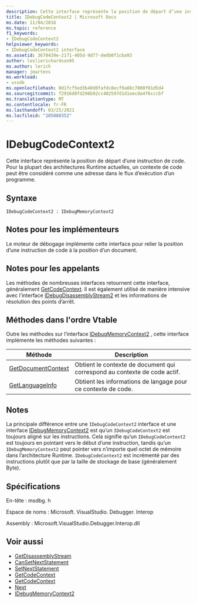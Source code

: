 ```yaml
---
description: Cette interface représente la position de départ d’une instruction de code.
title: IDebugCodeContext2 | Microsoft Docs
ms.date: 11/04/2016
ms.topic: reference
f1_keywords:
- IDebugCodeContext2
helpviewer_keywords:
- IDebugCodeContext2 interface
ms.assetid: 3670439e-2171-405d-9d77-dedb0f1cba93
author: leslierichardson95
ms.author: lerich
manager: jmartens
ms.workload:
- vssdk
ms.openlocfilehash: 0d1fcf5ed3b40d0fafdc8ecf9a88c7000f01d5d4
ms.sourcegitcommit: f2916d8fd296b92cc402597d1d1eecda4f6cccbf
ms.translationtype: MT
ms.contentlocale: fr-FR
ms.lasthandoff: 03/25/2021
ms.locfileid: "105088352"
---
```

# <a name="idebugcodecontext2"></a>IDebugCodeContext2
Cette interface représente la position de départ d’une instruction de code. Pour la plupart des architectures Runtime actuelles, un contexte de code peut être considéré comme une adresse dans le flux d’exécution d’un programme.

## <a name="syntax"></a>Syntaxe

```
IDebugCodeContext2 : IDebugMemoryContext2
```

## <a name="notes-for-implementers"></a>Notes pour les implémenteurs
 Le moteur de débogage implémente cette interface pour relier la position d’une instruction de code à la position d’un document.

## <a name="notes-for-callers"></a>Notes pour les appelants
 Les méthodes de nombreuses interfaces retournent cette interface, généralement [GetCodeContext](../../../extensibility/debugger/reference/idebugstackframe2-getcodecontext.md). Il est également utilisé de manière intensive avec l’interface [IDebugDisassemblyStream2](../../../extensibility/debugger/reference/idebugdisassemblystream2.md) et les informations de résolution des points d’arrêt.

## <a name="methods-in-vtable-order"></a>Méthodes dans l'ordre Vtable
 Outre les méthodes sur l’interface [IDebugMemoryContext2](../../../extensibility/debugger/reference/idebugmemorycontext2.md) , cette interface implémente les méthodes suivantes :

|Méthode|Description|
|------------|-----------------|
|[GetDocumentContext](../../../extensibility/debugger/reference/idebugcodecontext2-getdocumentcontext.md)|Obtient le contexte de document qui correspond au contexte de code actif.|
|[GetLanguageInfo](../../../extensibility/debugger/reference/idebugcodecontext2-getlanguageinfo.md)|Obtient les informations de langage pour ce contexte de code.|

## <a name="remarks"></a>Notes
 La principale différence entre une `IDebugCodeContext2` interface et une interface [IDebugMemoryContext2](../../../extensibility/debugger/reference/idebugmemorycontext2.md) est qu’un `IDebugCodeContext2` est toujours aligné sur les instructions. Cela signifie qu’un `IDebugCodeContext2` est toujours en pointant vers le début d’une instruction, tandis qu’un `IDebugMemoryContext2` peut pointer vers n’importe quel octet de mémoire dans l’architecture Runtime. `IDebugCodeContext2` est incrémenté par des instructions plutôt que par la taille de stockage de base (généralement Byte).

## <a name="requirements"></a>Spécifications
 En-tête : msdbg. h

 Espace de noms : Microsoft. VisualStudio. Debugger. Interop

 Assembly : Microsoft.VisualStudio.Debugger.Interop.dll

## <a name="see-also"></a>Voir aussi
- [GetDisassemblyStream](../../../extensibility/debugger/reference/idebugprogram2-getdisassemblystream.md)
- [CanSetNextStatement](../../../extensibility/debugger/reference/idebugthread2-cansetnextstatement.md)
- [SetNextStatement](../../../extensibility/debugger/reference/idebugthread2-setnextstatement.md)
- [GetCodeContext](../../../extensibility/debugger/reference/idebugcanstopevent2-getcodecontext.md)
- [GetCodeContext](../../../extensibility/debugger/reference/idebugstackframe2-getcodecontext.md)
- [Next](../../../extensibility/debugger/reference/ienumdebugcodecontexts2-next.md)
- [IDebugMemoryContext2](../../../extensibility/debugger/reference/idebugmemorycontext2.md)
